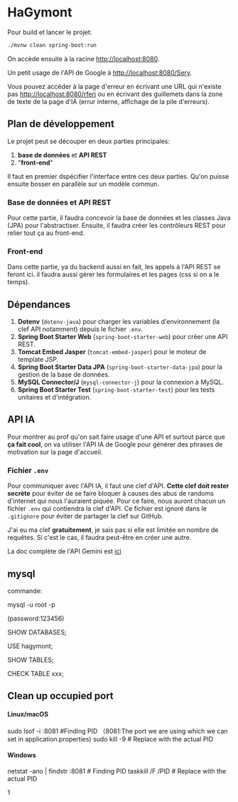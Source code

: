 # HaGymont

Pour build et lancer le projet:

```bash
./mvnw clean spring-boot:run
```

On accède ensuite à la racine [http://localhost:8080](http://localhost:8080).

Un petit usage de l'API de Google à [http://localhost:8080/Serv](http://localhost:8080/Serv).

Vous pouvez accéder à la page d'erreur en écrivant une URL qui n'existe pas [http://localhost:8080/rferj](http://localhost:8080/rferj) ou en écrivant des guillemets dans la zone de texte de la page d'IA (errur interne, affichage de la pile d'erreurs).

## Plan de développement

Le projet peut se découper en deux parties principales:

1. **base de données** et **API REST**
2. "**front-end**"

Il faut en premier dspécifier l'interface entre ces deux parties. Qu'on puisse ensuite bosser en parallèle sur un modèle commun.

### Base de données et API REST

Pour cette partie, il faudra concevoir la base de données et les classes Java (JPA) pour l'abstractiser. Ensuite, il faudra créer les contrôleurs REST pour relier tout ça au front-end.

### Front-end

Dans cette partie, ya du backend aussi en fait, les appels à l'API REST se feront ici. il faudra aussi gérer les formulaires et les pages (css si on a le temps).

## Dépendances

1. **Dotenv** (`dotenv-java`) pour charger les variables d'environnement (la clef API notamment) depuis le fichier `.env`.
2. **Spring Boot Starter Web** (`spring-boot-starter-web`) pour créer une API REST.
3. **Tomcat Embed Jasper** (`tomcat-embed-jasper`) pour le moteur de template JSP.
4. **Spring Boot Starter Data JPA** (`spring-boot-starter-data-jpa`) pour la gestion de la base de données.
5. **MySQL Connector/J** (`mysql-connector-j`) pour la connexion à MySQL.
6. **Spring Boot Starter Test** (`spring-boot-starter-test`) pour les tests unitaires et d'intégration.

## API IA

Pour montrer au prof qu'on sait faire usage d'une API et surtout parce que **ça fait cool**, on va utiliser l'API IA de Google pour générer des phrases de motivation sur la page d'accueil.

### Fichier `.env`

Pour communiquer avec l'API IA, il faut une clef d'API. **Cette clef doit rester secrète** pour éviter de se faire bloquer à causes des abus de randoms d'internet qui nous l'auraient piquée. Pour ce faire, nous auront chacun un fichier `.env` qui contiendra la clef d'API. Ce fichier est ignoré dans le `.gitignore` pour éviter de partager la clef sur GitHub.

J'ai eu ma clef **gratuitement**, je sais pas si elle est limitée en nombre de requêtes. Si c'est le cas, il faudra peut-être en créer une autre.

La doc complète de l'API Gemini est [ici](https://aistudio.google.com/apikey)

## mysql

commande:

mysql -u root -p

(password:123456)

SHOW DATABASES;

USE hagymont;

SHOW TABLES;

CHECK TABLE xxx;

## Clean up occupied port

#### Linux/macOS

sudo lsof -i :8081        #Finding PID （8081:The port we are using which we can set in application.properties)
sudo kill -9 <PID><PID>                # Replace with the actual PID

#### Windows

netstat -ano | findstr :8081  # Finding PID
taskkill /F /PID <PID>        # Replace with the actual PID

1
